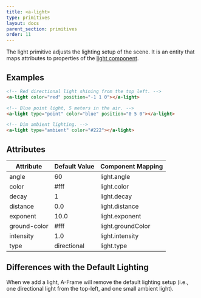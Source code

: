 ```yaml
---
title: <a-light>
type: primitives
layout: docs
parent_section: primitives
order: 11
---
```


The light primitive adjusts the lighting setup of the scene. It is an entity that maps attributes to properties of the [light component](../components/light.md).

## Examples


```html
<!-- Red directional light shining from the top left. -->
<a-light color="red" position="-1 1 0"></a-light>

<!-- Blue point light, 5 meters in the air. -->
<a-light type="point" color="blue" position="0 5 0"></a-light>

<!-- Dim ambient lighting. -->
<a-light type="ambient" color="#222"></a-light>
```

## Attributes

| Attribute    | Default Value | Component Mapping |
| ------------ | ------------- | ----------------- |
| angle        | 60            | light.angle       |
| color        | #fff          | light.color       |
| decay        | 1             | light.decay       |
| distance     | 0.0           | light.distance    |
| exponent     | 10.0          | light.exponent    |
| ground-color | #fff          | light.groundColor |
| intensity    | 1.0           | light.intensity   |
| type         | directional   | light.type        |

## Differences with the Default Lighting

When we add a light, A-Frame will remove the default lighting setup (i.e., one directional light from the top-left, and one small ambient light).
